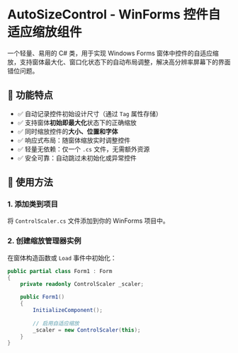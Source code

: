 # AutoSizeControl - WinForms 控件自适应缩放组件

一个轻量、易用的 C# 类，用于实现 Windows Forms 窗体中控件的自适应缩放，支持窗体最大化、窗口化状态下的自动布局调整，解决高分辨率屏幕下的界面错位问题。

## 🌟 功能特点

- ✅ 自动记录控件初始设计尺寸（通过 `Tag` 属性存储）
- ✅ 支持窗体**初始即最大化**状态下的正确缩放
- ✅ 同时缩放控件的**大小、位置和字体**
- ✅ 响应式布局：随窗体缩放实时调整控件
- ✅ 轻量无依赖：仅一个 `.cs` 文件，无需额外资源
- ✅ 安全可靠：自动跳过未初始化或异常控件

## 🚀 使用方法

### 1. 添加类到项目
将 `ControlScaler.cs` 文件添加到你的 WinForms 项目中。

### 2. 创建缩放管理器实例
在窗体构造函数或 `Load` 事件中初始化：

```csharp
public partial class Form1 : Form
{
    private readonly ControlScaler _scaler;

    public Form1()
    {
        InitializeComponent();
        
        // 启用自适应缩放
        _scaler = new ControlScaler(this);
    }
}
